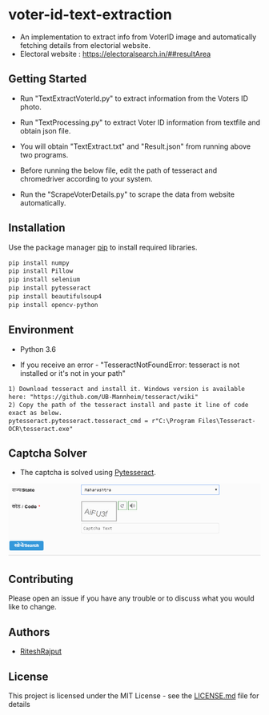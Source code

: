 # voter-id-text-extraction

* An implementation to extract info from VoterID image and automatically fetching details from electorial website.
* Electoral website : https://electoralsearch.in/##resultArea

## Getting Started

* Run "TextExtractVoterId.py" to extract information from the Voters ID photo.

* Run "TextProcessing.py" to extract Voter ID information from textfile and obtain json file.

* You will obtain "TextExtract.txt" and "Result.json" from running above two programs.

* Before running the below file, edit the path of tesseract and chromedriver according to your system.

* Run the "ScrapeVoterDetails.py" to scrape the data from website automatically.

## Installation

Use the package manager [pip](https://pip.pypa.io/en/stable/) to install required libraries.

```bash
pip install numpy
pip install Pillow
pip install selenium
pip install pytesseract
pip install beautifulsoup4
pip install opencv-python
```

## Environment

* Python 3.6

* If you receive an error - "TesseractNotFoundError: tesseract is not installed or it's not in your path"

```
1) Download tesseract and install it. Windows version is available here: "https://github.com/UB-Mannheim/tesseract/wiki"
2) Copy the path of the tesseract install and paste it line of code exact as below.
pytesseract.pytesseract.tesseract_cmd = r"C:\Program Files\Tesseract-OCR\tesseract.exe"
```

## Captcha Solver

* The captcha is solved using [Pytesseract](https://pypi.org/project/pytesseract/). 

<p align="center">
  <img src="README_gif.gif">
</p>

## Contributing
Please open an issue if you have any trouble or to discuss what you would like to change.

## Authors

* [RiteshRajput](https://github.com/riteshrajput/)

## License

This project is licensed under the MIT License - see the [LICENSE.md](LICENSE) file for details

